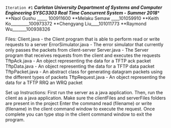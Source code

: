 
`Iteration #1`
***Carleton University
Department of Systems and Computer Engineering
SYSC3303 Real Time Concurrent System - Summer 2018****
**Naol Gushu _____ 100911600
**Melaku Semaw ____101059910
**Keith Ko_________100973372
**Chengyang Liu____101011773
**Raymond Wu_______100938326  

Files:
Client.java - the Client program that is able to perform read or write requests to a server
ErrorSimulator.java - The error simulator that currently only passes the packets from client-server
Server.java - The Server program that receives requests from the client and executes the requests
TftpAck.java - An object representing the data for a TFTP ack packet
TftpData.java - An object representing the data for a TFTP data packet
TftpPacket.java - An abstract class for generating datagram packets using the different types of packets
TftpRequest.java - An object representing the data for a TFTP RRQ an WRQ packet

Set up Instructions:
First run the server as a java application.
Then, run the client as a java application.
Make sure the clientFiles and serverFiles folders are present in the project
Enter the command read (filename) or write (filename) in the client command window to execute the request.
Once complete you can type stop in the client command window to exit the program.


